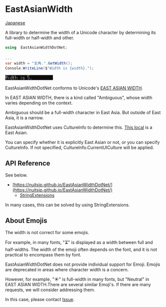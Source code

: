 # EastAsianWidth

[Japanese](README-ja.md)

A library to determine the width of a Unicode character by determining its full-width or half-width and other.

```cs
using  EastAsianWidthDotNet;

...
var width = "全角.".GetWidth();
Console.WriteLine($"Width is {width}.");
```

![](images/sample.png)

EastAsianWidthDotNet conforms to Unicode's [EAST ASIAN WIDTH](http://www.unicode.org/reports/tr11/).

In EAST ASIAN WIDTH, there is a kind called "Ambiguous", whose width varies depending on the context.

Ambiguous should be a full-width character in East Asia. But outside of East Asia, it is a narrow.

EastAsianWidthDotNet uses CultureInfo to determine this. [This local](https://github.com/nuitsjp/EastAsianWidthDotNet/blob/master/src/EastAsianWidthDotNet/EastAsia.cs#L20) is a East Asian.

You can specify whether it is explicitly East Asian or not, or you can specify CultureInfo. If not specified, CultureInfo.CurrentUICulture will be applied.

## API Reference

See below.

- [https://nuitsjp.github.io/EastAsianWidthDotNet/](https://nuitsjp.github.io/EastAsianWidthDotNet/)
  - [StringExtensions](https://nuitsjp.github.io/EastAsianWidthDotNet/class_east_asian_width_dot_net_1_1_string_extensions.html)

In many cases, this can be solved by using StringExtensions.

## About Emojis

The width is not correct for some emojis.

For example, in many fonts, "⏳" is displayed as a width between full and half-widths. The width of the emoji often depends on the font, and it is not practical to encompass them by font.

EastAsianWidthDotNet does not provide individual support for Emoji. Emojis are deprecated in areas where character width is a concern.

However, for example, "☀" is full-width in many fonts, but "Neutral" in EAST ASIAN WIDTH.There are several similar Emoji's. If there are many requests, we will consider addressing them.

In this case, please contact [Issue](https://github.com/nuitsjp/EastAsianWidthDotNet/issues).
